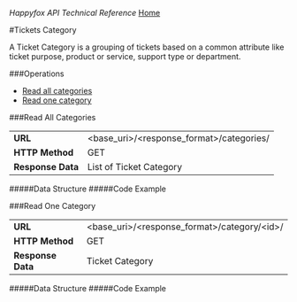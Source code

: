 *Happyfox API Technical Reference* [Home](../happyfox_main.md)

#Tickets Category

A Ticket Category is a grouping of tickets based on a common attribute like ticket purpose, product or service, support type or department.

###Operations

* [Read all categories](tickets.md#read-all-categories)
* [Read one category](tickets.md#read-one-category)

###Read All Categories

<table><tr>
			<td>
				<b>URL</b>
			</td>
			<td>
				&lt;base_uri&gt;/&lt;response_format&gt;/categories/
			</td>
		</tr>
		<tr>
			<td>
				<b>HTTP Method</b>
			</td>
			<td>
				GET
			</td>
		</tr>
		<tr>
			<td>
				<b>Response Data</b>
			</td>
			<td>
				List of Ticket
				Category
			</td>
		</tr>
	</table>

#####Data Structure
#####Code Example

###Read One Category

<table><tr>
			<td>
				<b>URL</b>
			</td>
			<td>
				&lt;base_uri&gt;/&lt;response_format&gt;/category/&lt;id&gt;/
			</td>
		</tr>
		<tr>
			<td>
				<b>HTTP Method</b>
			</td>
			<td>
				GET
			</td>
		</tr>
		<tr>
			<td>
				<b>Response Data</b>
			</td>
			<td>
				Ticket
				Category
			</td>
		</tr>
	</table>

#####Data Structure
#####Code Example